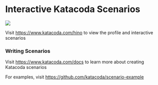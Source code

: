 # Interactive Katacoda Scenarios

[![](http://shields.katacoda.com/katacoda/hino/count.svg)](https://www.katacoda.com/hino "Get your profile on Katacoda.com")

Visit https://www.katacoda.com/hino to view the profile and interactive scenarios

### Writing Scenarios
Visit https://www.katacoda.com/docs to learn more about creating Katacoda scenarios

For examples, visit https://github.com/katacoda/scenario-example
